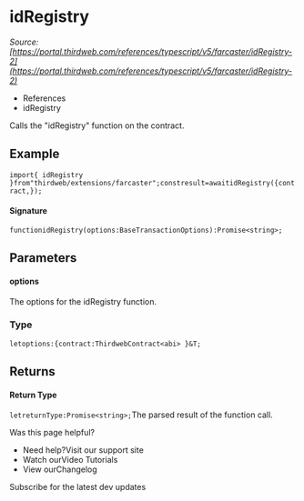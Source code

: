 # idRegistry

*Source: [https://portal.thirdweb.com/references/typescript/v5/farcaster/idRegistry-2](https://portal.thirdweb.com/references/typescript/v5/farcaster/idRegistry-2)*

* References
* idRegistry

Calls the "idRegistry" function on the contract.

## Example

`import{ idRegistry }from"thirdweb/extensions/farcaster";constresult=awaitidRegistry({contract,});`
#### Signature

`functionidRegistry(options:BaseTransactionOptions):Promise<string>;`
## Parameters

#### options

The options for the idRegistry function.

### Type

`letoptions:{contract:ThirdwebContract<abi> }&T;`
## Returns

#### Return Type

`letreturnType:Promise<string>;`The parsed result of the function call.

Was this page helpful?

* Need help?Visit our support site
* Watch ourVideo Tutorials
* View ourChangelog

Subscribe for the latest dev updates

